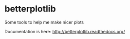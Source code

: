 # betterplotlib
Some tools to help me make nicer plots

Documentation is here: http://betterplotlib.readthedocs.org/
